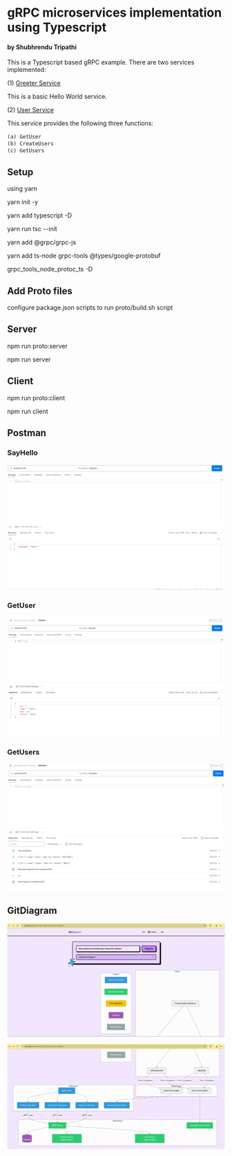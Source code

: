 # gRPC microservices implementation using Typescript
#### by Shubhrendu Tripathi


This is a Typescript based gRPC example. There are two services implemented:

(1) <ins>Greeter Service</ins>

This is a basic Hello World service.


(2) <ins>User Service</ins>

This service provides the following three functions:

    (a) GetUser
    (b) CreateUsers
    (c) GetUsers

## Setup

using yarn

yarn init -y

yarn add typescript -D

yarn run tsc --init

yarn add @grpc/grpc-js

yarn add ts-node grpc-tools @types/google-protobuf 

grpc_tools_node_protoc_ts -D

## Add Proto files

configure package.json scripts to run proto/build.sh script

## Server

npm run proto:server

npm run server

## Client

npm run proto:client

npm run client

## Postman

### SayHello

![SayHello](scrs/SayHello.png)

### GetUser

![GetUser](scrs/GetUser.png)

### GetUsers

![GetUsers](scrs/GetUsers.png)

## GitDiagram

![GitDiagram-01](scrs/gitdiagram-01.png)

![GitDiagram-02](scrs/gitdiagram-02.png)

